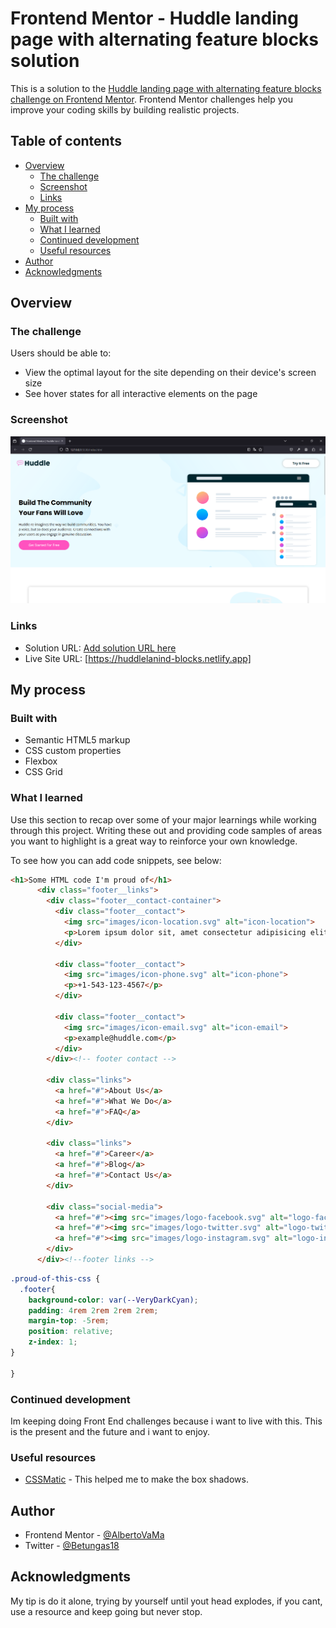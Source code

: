 # Frontend Mentor - Huddle landing page with alternating feature blocks solution

This is a solution to the [Huddle landing page with alternating feature blocks challenge on Frontend Mentor](https://www.frontendmentor.io/challenges/huddle-landing-page-with-alternating-feature-blocks-5ca5f5981e82137ec91a5100). Frontend Mentor challenges help you improve your coding skills by building realistic projects. 

## Table of contents

- [Overview](#overview)
  - [The challenge](#the-challenge)
  - [Screenshot](#screenshot)
  - [Links](#links)
- [My process](#my-process)
  - [Built with](#built-with)
  - [What I learned](#what-i-learned)
  - [Continued development](#continued-development)
  - [Useful resources](#useful-resources)
- [Author](#author)
- [Acknowledgments](#acknowledgments)
## Overview

### The challenge

Users should be able to:

- View the optimal layout for the site depending on their device's screen size
- See hover states for all interactive elements on the page

### Screenshot

![](./evidence.png)

### Links

- Solution URL: [Add solution URL here](https://your-solution-url.com)
- Live Site URL: [https://huddlelanind-blocks.netlify.app]

## My process

### Built with

- Semantic HTML5 markup
- CSS custom properties
- Flexbox
- CSS Grid

### What I learned

Use this section to recap over some of your major learnings while working through this project. Writing these out and providing code samples of areas you want to highlight is a great way to reinforce your own knowledge.

To see how you can add code snippets, see below:

```html
<h1>Some HTML code I'm proud of</h1>
      <div class="footer__links">
        <div class="footer__contact-container">
          <div class="footer__contact">
            <img src="images/icon-location.svg" alt="icon-location">
            <p>Lorem ipsum dolor sit, amet consectetur adipisicing elit.<span class="salto"></span> Animi accusamus eos odit excepturi perspiciatis<span class="salto"></span> reiciendis delectus exercitationem itaque in eveniet.</p>
          </div>
  
          <div class="footer__contact">
            <img src="images/icon-phone.svg" alt="icon-phone">
            <p>+1-543-123-4567</p>
          </div>
  
          <div class="footer__contact">
            <img src="images/icon-email.svg" alt="icon-email">
            <p>example@huddle.com</p>
          </div>
        </div><!-- footer contact -->

        <div class="links">
          <a href="#">About Us</a>
          <a href="#">What We Do</a>
          <a href="#">FAQ</a>
        </div>

        <div class="links">
          <a href="#">Career</a>
          <a href="#">Blog</a>
          <a href="#">Contact Us</a>
        </div>

        <div class="social-media">
          <a href="#"><img src="images/logo-facebook.svg" alt="logo-facebook"></a>
          <a href="#"><img src="images/logo-twitter.svg" alt="logo-twitter"></a>
          <a href="#"><img src="images/logo-instagram.svg" alt="logo-instagram"></a>
        </div>
      </div><!--footer links -->
```
```css
.proud-of-this-css {
  .footer{
    background-color: var(--VeryDarkCyan);
    padding: 4rem 2rem 2rem 2rem;
    margin-top: -5rem;
    position: relative;
    z-index: 1;
}

}
```

### Continued development

Im keeping doing Front End challenges because i want to live with this. This is the present and the future and i want to enjoy.

### Useful resources

- [CSSMatic](https://www.https://www.cssmatic.com/es/box-shadow.com) - This helped me to make the box shadows.

## Author

- Frontend Mentor - [@AlbertoVaMa](https://www.frontendmentor.io/profile/AlbertoVaMa)
- Twitter - [@Betungas18](https://www.twitter.com/https://x.com/Betungas18)

## Acknowledgments

My tip is do it alone, trying by yourself until yout head explodes, if you cant, use a resource and keep going but never stop.
